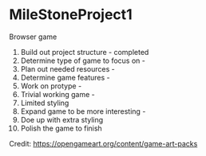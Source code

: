 # MileStoneProject1
Browser game
1. Build out project structure  - completed
2. Determine type of game to focus on -
3. Plan out needed resources -
4. Determine game features - 
4. Work on protype -
5. Trivial working game -
6. Limited styling 
7. Expand game to be more interesting - 
8. Doe up with extra styling
9. Polish the game to finish


Credit:
https://opengameart.org/content/game-art-packs
